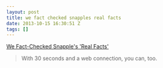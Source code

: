 ```yaml
---
layout: post
title: we fact checked snapples real facts
date: 2013-10-15 16:30:51 Z
tags: []
---
```

[We Fact-Checked Snapple's 'Real Facts'](http://www.theatlantic.com/technology/archive/2013/10/we-fact-checked-snapples-real-facts/280512/)

> With 30 seconds and a web connection, you can, too.
